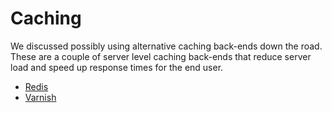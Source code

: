 # Caching

We discussed possibly using alternative caching back-ends down the road. These are a couple of server level caching back-ends that reduce server load and speed up response times for the end user.

* [Redis](redis.md)
* [Varnish](varnish.md)